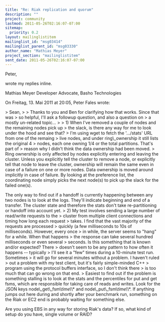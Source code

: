 ```yaml
---
title: "Re: Riak replication and quorum"
description: ""
project: community
lastmod: 2011-05-26T02:16:07-07:00
sitemap:
  priority: 0.2
layout: mailinglistitem
mailinglist_id: "msg03414"
mailinglist_parent_id: "msg03330"
author_name: "Mathias Meyer"
project_section: "mailinglistitem"
sent_date: 2011-05-26T02:16:07-07:00
---
```



Peter,

wrote my replies inline.

Mathias Meyer
Developer Advocate, Basho Technologies


On Freitag, 13. Mai 2011 at 20:05, Peter Fales wrote:

&gt; Sean,
&gt; 
&gt; Thanks to you and Ben for clarifying how that works. Since that was 
&gt; so helpful, I'll ask a followup question, and also a question on 
&gt; a mostly un-related topic...
&gt; 
&gt; 1) When I've removed a couple of nodes and the remaining nodes pick up 
&gt; the slack, is there any way for me to look under the hood and see that?
&gt; I'm using wget to fetch the '.../stats' URL from one of the remaing 
&gt; live nodes, and under ring\\_ownership it still lists the original 4
&gt; nodes, each one owning 1/4 or the total partitions. That's part of
&gt; reason why I didn't think the data ownership had been moved.
&gt; 
Ring ownership is only affected by nodes explicitly entering and leaving the 
cluster. Unless you explicitly tell the cluster to remove a node, or explicitly 
tell that node to leave the cluster, ownership will remain the same even in 
case of a failure on one or more nodes. Data ownership is moved around 
implicitly in case of failure. By looking at the preference list, the 
coordinating node simply picks the next node(s) to pick up the slack for the 
failed one(s).

The only way to find out if a handoff is currently happening between any two 
nodes is to look at the logs. They'll indicate beginning and end of a transfer. 
The cluster state and therefore the stats don't take re-partitioning or handoff 
into account yet.
&gt; 2) My test involves sending a large number of read/write requests to the 
&gt; cluster from multiple client connections and timing how long each request
&gt; takes. I find that the vast majority of the requests are processed 
&gt; quickly (a few milliseconds to 10s of milliseconds). However, every once
&gt; in while, the server seems to "hang" for a while. When that happens
&gt; the response can take several hundred milliseconds or even several 
&gt; seconds. Is this something that is known and/or expected? There 
&gt; doesn't seem to be any pattern to how often it happens -- typically 
&gt; I'll see it a "few" times during a 10-minute test run. Sometimes
&gt; it will go for several minutes without a problem. I haven't ruled
&gt; out a problem with my test client, but it's fairly simple-minded C++
&gt; program using the protocol buffers interface, so I don't think there
&gt; is too much that can go wrong on that end.
&gt; 
Easiest to find out if the problem is something stalling is to look at the 
stats and the percentiles for put and get fsms, which are responsible for 
taking care of reads and writes. Look for the JSON keys node\\_get\\_fsm\\_time\\_\\* and 
node\\_put\\_fsm\\_time\\_\\*. If anything jumps out here during and shortly after your 
benchmark run, something on the Riak or EC2 end is probably waiting for 
something else.

Are you using EBS in any way for storing Riak's data? If so, what kind of setup 
do you have, single volume or RAID? 


